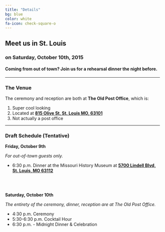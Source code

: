 ```yaml
---
title: "Details"
bg: blue
color: white
fa-icon: check-square-o
---
```


## **Meet us in St. Louis**

### on Saturday, October 10th, 2015



#### Coming from out of town? Join us for a rehearsal dinner the night before.

-------------------------

### **The Venue**

The ceremony and reception are both at **The Old Post Office**, which is:
 
1. Super cool looking
2. Located at **[815 Olive St, St. Louis MO, 63101](https://www.google.com/maps?ll=38.629057,-90.192944&z=16&t=m&hl=en-US&gl=US&mapclient=embed&cid=16792576850699164824)**
3. Not actually a post office

<!--
<div class="icontain" height="300">
<iframe src="https://www.google.com/maps/embed?pb=!1m18!1m12!1m3!1d3116.8866905752934!2d-90.19253482248763!3d38.628487672892284!2m3!1f0!2f0!3f0!3m2!1i1024!2i768!4f13.1!3m3!1m2!1s0x87d8b319202f6377%3A0xe90b37acc15f1c98!2sOLD+POST+OFFICE+-+ST.+LOUIS!5e0!3m2!1sen!2sus!4v1425090253860" width="600" height="300" frameborder="0" style="border:0"></iframe>
</div>
-->

-------------------------

### **Draft Schedule** (Tentative)

**Friday, October 9th**

_For out-of-town guests only._

* 6:30 p.m. Dinner at the Missouri History Museum at **[5700 Lindell Blvd, St. Louis, MO 63112](https://www.google.com/maps/place/5700+Lindell+Blvd,+St+Louis,+MO+63112/@38.6452723,-90.2858311,17z/data=!3m1!4b1!4m2!3m1!1s0x87d8b54ece7ea551:0xe697025084eeb088)**

<br><br>

**Saturday, October 10th**

_The entirety of the ceremony, dinner, reception are at The Old Post Office._

* 4:30 p.m. Ceremony
* 5:30-6:30 p.m. Cocktail Hour 
* 6:30 p.m. - Midnight Dinner & Celebration
